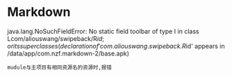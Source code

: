 # Markdown

java.lang.NoSuchFieldError: No static field toolbar of type I in class Lcom/aliouswang/swipeback/R$id; or its superclasses (declaration of 'com.aliouswang.swipeback.R$id' appears in /data/app/com.nzf.markdown-2/base.apk)


`mudule与主项目有相同资源名的资源时,报错`
